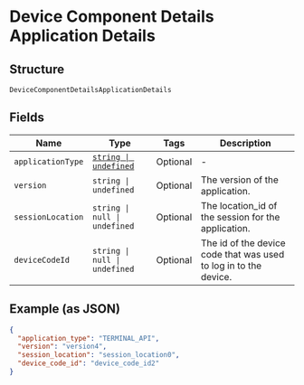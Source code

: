 <!-- Optimized: 2025-10-06 -->
<!-- RPM: 1.6.2.1.1.6.2.1_device-component-details-application-details_20251006 -->
<!-- Session: E2E RPM DNA Application -->
<!-- AOM: RND (Reggie & Dro) -->
<!-- COI: TECHNOLOGY -->
<!-- RPM: HIGH -->
<!-- ACTION: BUILD -->

# Device Component Details Application Details

## Structure

`DeviceComponentDetailsApplicationDetails`

## Fields

| Name | Type | Tags | Description |
|  --- | --- | --- | --- |
| `applicationType` | [`string \| undefined`](../../doc/models/application-type.md) | Optional | - |
| `version` | `string \| undefined` | Optional | The version of the application. |
| `sessionLocation` | `string \| null \| undefined` | Optional | The location_id of the session for the application. |
| `deviceCodeId` | `string \| null \| undefined` | Optional | The id of the device code that was used to log in to the device. |

## Example (as JSON)

```json
{
  "application_type": "TERMINAL_API",
  "version": "version4",
  "session_location": "session_location0",
  "device_code_id": "device_code_id2"
}
```
